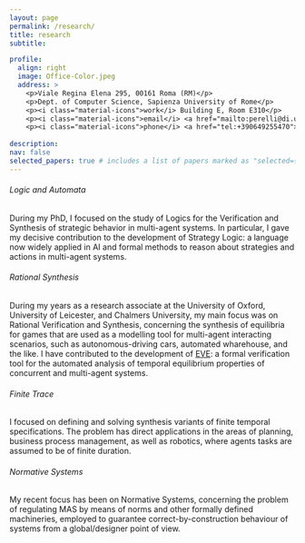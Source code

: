 ```yaml
---
layout: page
permalink: /research/
title: research
subtitle:

profile:
  align: right
  image: Office-Color.jpeg
  address: >
    <p>Viale Regina Elena 295, 00161 Roma (RM)</p>
    <p>Dept. of Computer Science, Sapienza University of Rome</p>
    <p><i class="material-icons">work</i> Building E, Room E310</p>
    <p><i class="material-icons">email</i> <a href="mailto:perelli@di.uniroma1.it">perelli@di.uniroma1.it</a></p>
    <p><i class="material-icons">phone</i> <a href="tel:+390649255470"> +39.06.49255.470</a></p>
    
description:
nav: false
selected_papers: true # includes a list of papers marked as "selected={true}"
---
```



###### Logic and Automata
During my PhD, I focused on the study of Logics for the Verification and Synthesis of strategic behavior in multi-agent systems. In particular, I gave my decisive contribution to the development of Strategy Logic: a language now widely applied in AI and formal methods to reason about strategies and actions in multi-agent systems.


###### Rational Synthesis
During my years as a research associate at the University of Oxford, University of Leicester, and Chalmers University, my main focus was on Rational Verification and Synthesis, concerning the synthesis of equilibria for games that are used as a modelling tool for multi-agent interacting scenarios, such as autonomous-driving cars, automated wharehouse, and the like. I have contributed to the development of [EVE](http://eve.cs.ox.ac.uk/): a formal verification tool for the automated analysis of temporal equilibrium properties of concurrent and multi-agent systems.

###### Finite Trace
I focused on defining and solving synthesis variants of finite temporal specifications. The problem has direct applications in the areas of planning, business process management, as well as robotics, where agents tasks are assumed to be of finite duration.

###### Normative Systems
My recent focus has been on Normative Systems, concerning the problem of regulating MAS by means of norms and other formally defined machineries, employed to guarantee correct-by-construction behaviour of systems from a global/designer point of view.
